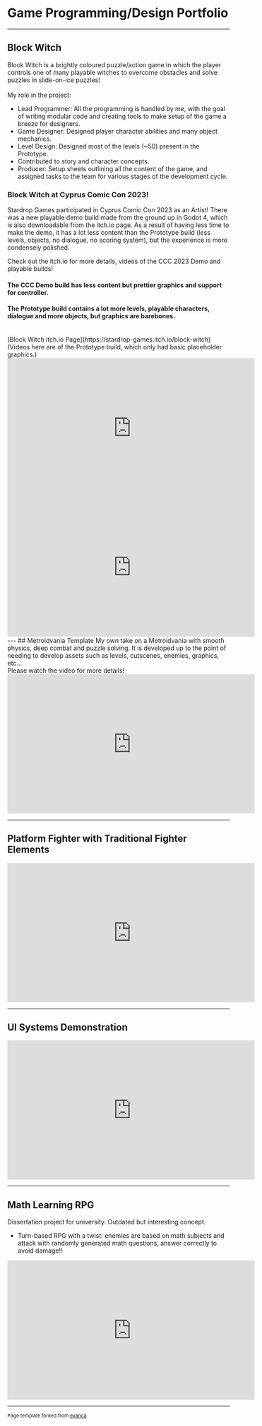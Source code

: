 # Game Programming/Design Portfolio

---

## Block Witch

Block Witch is a brightly coloured puzzle/action game in which the player controls one of many playable witches to overcome obstacles and solve puzzles in slide-on-ice puzzles!
<br><br>
My role in the project:
- Lead Programmer: All the programming is handled by me, with the goal of writing modular code and creating tools to make setup of the game a breeze for designers.
- Game Designer: Designed player character abilities and many object mechanics. 
- Level Design: Designed most of the levels (~50) present in the Prototype.
- Contributed to story and character concepts.
- Producer:  Setup sheets outlining all the content of the game, and assigned tasks to the team for various stages of the development cycle.

### Block Witch at Cyprus Comic Con 2023!

Stardrop Games participated in Cyprus Comic Con 2023 as an Artist!
There was a new playable demo build made from the ground up in Godot 4, which is also downloadable from the itch.io page.
As a result of having less time to make the demo, it has a lot less content than the Prototype build (less levels, objects, no dialogue, no scoring system),
but the experience is more condensely polished.

Check out the itch.io for more details, videos of the CCC 2023 Demo and playable builds!
#### The CCC Demo build has less content but prettier graphics and support for controller.
#### The Prototype build contains a lot more levels, playable characters, dialogue and more objects, but graphics are barebones.

<br>
[Block Witch itch.io Page](https://stardrop-games.itch.io/block-witch)
<br>
(Videos here are of the Prototype build, which only had basic placeholder graphics.)
<iframe width="560" height="315" src="https://www.youtube.com/embed/2qRkrHc7SUE" frameborder="0" allow="autoplay; encrypted-media" allowfullscreen></iframe>

<iframe width="560" height="315" src="https://www.youtube.com/embed/gC0LTTKuMwU" frameborder="0" allow="autoplay; encrypted-media" allowfullscreen></iframe>
---
## Metroidvania Template
My own take on a Metroidvania with smooth physics, deep combat and puzzle solving. It is developed up to the point of needing to develop assets such as levels, cutscenes, enemies, graphics, etc...
<br> Please watch the video for more details!
<br>
<iframe width="560" height="315" src="https://www.youtube.com/embed/bDmAu-cG1K0" frameborder="0" allow="autoplay; encrypted-media" allowfullscreen></iframe>

---
## Platform Fighter with Traditional Fighter Elements
<iframe width="560" height="315" src="https://www.youtube.com/embed/CfKI3LjGA7A" frameborder="0" allow="autoplay; encrypted-media" allowfullscreen></iframe>

---
## UI Systems Demonstration
<iframe width="560" height="315" src="https://www.youtube.com/embed/t5OZQguf5Ik" frameborder="0" allow="autoplay; encrypted-media" allowfullscreen></iframe>

---
## Math Learning RPG
Dissertation project for university. Outdated but interesting concept.
- Turn-based RPG with a twist: enemies are based on math subjects and attack with randomly generated math questions, answer correctly to avoid damage!!
<iframe width="560" height="315" src="https://www.youtube.com/embed/W7JsAO3z82c" frameborder="0" allow="autoplay; encrypted-media" allowfullscreen></iframe>

---
<p style="font-size:11px">Page template forked from <a href="https://github.com/evanca/quick-portfolio">evanca</a></p>
<!-- Remove above link if you don't want to attibute -->
